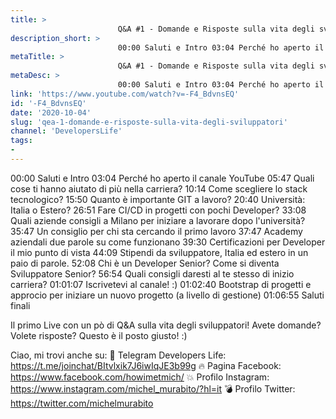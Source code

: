 ```yaml
---
title: > 
                        Q&A #1 - Domande e Risposte sulla vita degli sviluppatori
description_short: > 
                        00:00 Saluti e Intro 03:04 Perché ho aperto il canale YouTube 05:47 Quali cose ti hanno aiutato di più nella carriera? 10:14 Come ...
metaTitle: > 
                        Q&A #1 - Domande e Risposte sulla vita degli sviluppatori
metaDesc: > 
                        00:00 Saluti e Intro 03:04 Perché ho aperto il canale YouTube 05:47 Quali cose ti hanno aiutato di più nella carriera? 10:14 Come ...
link: 'https://www.youtube.com/watch?v=-F4_BdvnsEQ'
id: '-F4_BdvnsEQ'
date: '2020-10-04'
slug: 'qea-1-domande-e-risposte-sulla-vita-degli-sviluppatori'
channel: 'DevelopersLife'
tags: 
- 
---
```

00:00 Saluti e Intro
03:04 Perché ho aperto il canale YouTube
05:47 Quali cose ti hanno aiutato di più nella carriera?
10:14 Come scegliere lo stack tecnologico?
15:50 Quanto è importante GIT a lavoro?
20:40 Università: Italia o Estero?
26:51 Fare CI/CD in progetti con pochi Developer?
33:08 Quali aziende consigli a Milano per iniziare a lavorare dopo l'università?
35:47 Un consiglio per chi sta cercando il primo lavoro
37:47 Academy aziendali due parole su come funzionano
39:30 Certificazioni per Developer il mio punto di vista
44:09 Stipendi da sviluppatore, Italia ed estero in un paio di parole.
52:08 Chi è un Developer Senior? Come si diventa Sviluppatore Senior?
56:54 Quali consigli daresti al te stesso di inizio carriera?
01:01:07 Iscrivetevi al canale! :)
01:02:40 Bootstrap di progetti e approcio per iniziare un nuovo progetto (a livello di gestione)
01:06:55 Saluti finali

Il primo Live con un pò di Q&A sulla vita degli sviluppatori!
Avete domande? Volete risposte? Questo è il posto giusto! :)

Ciao, mi trovi anche su:
🧨 Telegram Developers Life: https://t.me/joinchat/BItvlxik7J6iwIqJE3b99g
🔥 Pagina Facebook: https://www.facebook.com/howimetmich/
💥 Profilo Instagram: https://www.instagram.com/michel_murabito/?hl=it
💣 Profilo Twitter: https://twitter.com/michelmurabito